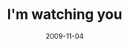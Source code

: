 ---
layout: base.njk
title : 'I&#39;m watching you' 
view_title : 'I&#39;m watching you' 
year : '2009' 
date : '2009-11-04' 
img_file : '/drawing/imwatchingyou.png' 
html_file : 'imwatchingyou' 
next_html : 'ijustcantwaittogetoutofhere.html' 
year_order : '250' 
permalink : "title/{{html_file}}.html"
---